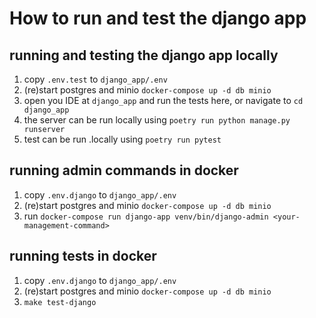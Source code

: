 # How to run and test the django app

## running and testing the django app locally

1. copy `.env.test` to `django_app/.env`
2. (re)start postgres and minio `docker-compose up -d db minio` 
3. open you IDE at `django_app` and run the tests here, or navigate to `cd django_app`
4. the server can be run locally using `poetry run python manage.py runserver`
5. test can be run .locally using `poetry run pytest`

## running admin commands in docker
1. copy `.env.django` to `django_app/.env`
2. (re)start postgres and minio `docker-compose up -d db minio` 
3. run `docker-compose run django-app venv/bin/django-admin <your-management-command>`

## running tests in docker
1. copy `.env.django` to `django_app/.env`
2. (re)start postgres and minio `docker-compose up -d db minio` 
3. `make test-django`
